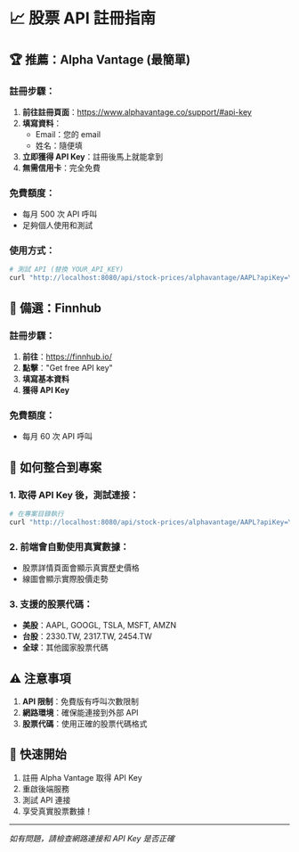 # 📈 股票 API 註冊指南

## 🏆 推薦：Alpha Vantage (最簡單)

### 註冊步驟：

1. **前往註冊頁面**：https://www.alphavantage.co/support/#api-key
2. **填寫資料**：
   - Email：您的 email
   - 姓名：隨便填
3. **立即獲得 API Key**：註冊後馬上就能拿到
4. **無需信用卡**：完全免費

### 免費額度：

- 每月 500 次 API 呼叫
- 足夠個人使用和測試

### 使用方式：

```bash
# 測試 API (替換 YOUR_API_KEY)
curl "http://localhost:8080/api/stock-prices/alphavantage/AAPL?apiKey=YOUR_API_KEY"
```

## 🥈 備選：Finnhub

### 註冊步驟：

1. **前往**：https://finnhub.io/
2. **點擊**："Get free API key"
3. **填寫基本資料**
4. **獲得 API Key**

### 免費額度：

- 每月 60 次 API 呼叫

## 🔧 如何整合到專案

### 1. 取得 API Key 後，測試連接：

```bash
# 在專案目錄執行
curl "http://localhost:8080/api/stock-prices/alphavantage/AAPL?apiKey=YOUR_API_KEY"
```

### 2. 前端會自動使用真實數據：

- 股票詳情頁面會顯示真實歷史價格
- 線圖會顯示實際股價走勢

### 3. 支援的股票代碼：

- **美股**：AAPL, GOOGL, TSLA, MSFT, AMZN
- **台股**：2330.TW, 2317.TW, 2454.TW
- **全球**：其他國家股票代碼

## ⚠️ 注意事項

1. **API 限制**：免費版有呼叫次數限制
2. **網路環境**：確保能連接到外部 API
3. **股票代碼**：使用正確的股票代碼格式

## 🚀 快速開始

1. 註冊 Alpha Vantage 取得 API Key
2. 重啟後端服務
3. 測試 API 連接
4. 享受真實股票數據！

---

_如有問題，請檢查網路連接和 API Key 是否正確_
